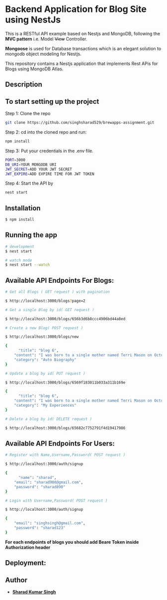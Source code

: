 # Backend Application for Blog Site using NestJs

This is a RESTful API example based on Nestjs and MongoDB, following the **MVC pattern** i.e. Model ~~View~~ Controller.

**Mongoose** is used for Database transactions which is an elegant solution to mongodb object modeling for Nestjs.

This repository contains a Nestjs application that implements Rest APis for Blogs using MongoDB Atlas.

## Description

## To start setting up the project

Step 1: Clone the repo

```bash
git clone https://github.com/singhsharad529/brewapps-assignment.git
```

Step 2: cd into the cloned repo and run:

```bash
npm install
```

Step 3: Put your credentials in the .env file.

```bash
PORT=3000
DB_URI=YOUR MONGODB URI
JWT_SECRET=ADD YOUR JWT SECRET
JWT_EXPIRE=ADD EXPIRE TIME FOR JWT TOKEN
```

Step 4: Start the API by

```bash
nest start
```

## Installation

```bash
$ npm install
```

## Running the app

```bash
# development
$ nest start

# watch mode
$ nest start --watch

```

## Available API Endpoints For Blogs:

```bash
# Get all Blogs ( GET request ) with pagination

$ http://localhost:3000/blogs?page=2

# Get a single Blog by id( GET request )

$ http://localhost:3000/blogs/656b3d6b8ccc4906bd44a8ed

# Create a new Blog( POST request )

$ http://localhost:3000/blogs/new

{
	  "title": "blog 6",
    "content": "I was born to a single mother named Terri Mason on October 15,1993 in Arlington, Texas where I lived until I was a little over one year old. Now my birth was by no means natural as I was born through in vitro, for while my mom did want children, she never could find a man with whom she truly wanted to spend the rest of her life with.  We lived in a small house with my mom’s best friend, Linda Simons, who I referred to as, “Oma.”",
    "category": "Auto Biography"
}

# Update a blog by id( PUT request )

$ http://localhost:3000/blogs/6569f183011b033a311b169e

{
	  "title": "blog 6",
    "content": "I was born to a single mother named Terri Mason on October 15,1993 in Arlington, Texas where I lived until I was a little over one year old. Now my birth was by no means natural as I was born through in vitro, for while my mom did want children, she never could find a man with whom she truly wanted to spend the rest of her life with.  We lived in a small house with my mom’s best friend, Linda Simons, who I referred to as, “Oma.”",
    "category": "My Experiences"
}

# Delete a blog by id( DELETE request )

$ http://localhost:3000/blogs/65682c7752791f4d19417986

```

## Available API Endpoints For Users:

```bash
# Register with Name,Username,Password( POST request )

$ http://localhost:3000/auth/signup

{
	  "name": "sharad",
    "email": "sharad908@gmail.com",
    "password": "sharad890"
}

# Login with Username,Password( POST request )

$ http://localhost:3000/auth/signup

{
    "email": "singhsingh@gmail.com",
    "password": "sharad123"
}

```

**For each endpoints of blogs you should add Beare Token inside Authorization header**

## Deployment:

## Author

- [**Sharad Kumar Singh**](https://singhsharad529.github.io/sharad-portfolio/)

```

```
